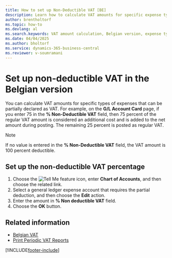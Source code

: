 ```yaml
---
title: How to set up Non-Deductible VAT [BE]
description: Learn how to calculate VAT amounts for specific expense types that can be partially declared as VAT.
author: brentholtorf
ms.topic: how-to
ms.devlang: al
ms.search.keywords: VAT amount calculation, Belgian version, expense types, partial declaration
ms.date: 04/04/2025
ms.author: bholtorf
ms.service: dynamics-365-business-central
ms.reviewer: v-soumramani
---
```


# Set up non-deductible VAT in the Belgian version

You can calculate VAT amounts for specific types of expenses that can be partially declared as VAT. For example, on the **G/L Account Card** page, if you enter 75 in the **% Non-Deductible VAT** field, then 75 percent of the regular VAT amount is considered an additional cost and is added to the net amount during posting. The remaining 25 percent is posted as regular VAT.  

> [!NOTE]  
> If no value is entered in the **% Non-Deductible VAT** field, the VAT amount is 100 percent deductible.  

## Set up the non-deductible VAT percentage  

1. Choose the ![Tell Me feature](../../media/ui-search/search_small.png "Tell me what you want to do") icon, enter **Chart of Accounts**, and then choose the related link.  
1. Select a general ledger expense account that requires the partial deduction, and then choose the **Edit** action.  
1. Enter the amount in **% Non deductible VAT** field.  
1. Choose the **OK** button.  

## Related information

- [Belgian VAT](belgian-vat.md)
- [Print Periodic VAT Reports](how-to-print-periodic-vat-reports.md)

[!INCLUDE[footer-include](../../includes/footer-banner.md)]
